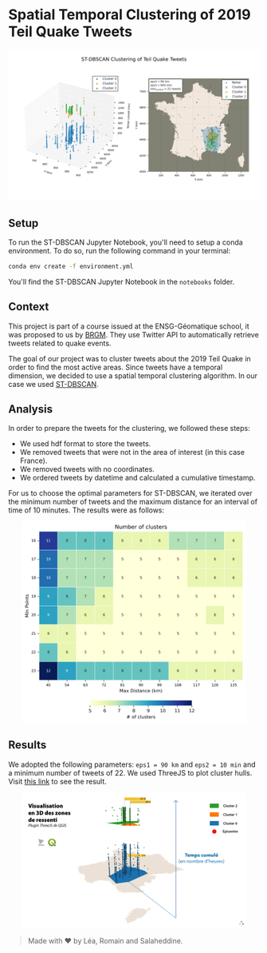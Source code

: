 # Spatial Temporal Clustering of 2019 Teil Quake Tweets

<p align='center'>
    <img src="./notebooks/images/st_dbscan/st_dbscan_eps1_90_km_eps2_10_min.png" alt="2D Plot" width="550"/>
</p>

## Setup

To run the ST-DBSCAN Jupyter Notebook, you'll need to setup a conda environment. To do so, run the following command in your terminal:

```bash
conda env create -f environment.yml
```

You'll find the ST-DBSCAN Jupyter Notebook in the `notebooks` folder.

## Context

This project is part of a course issued at the ENSG-Géomatique school, it was proposed to us by [BRGM](https://www.brgm.fr/en). They use Twitter API to automatically retrieve tweets related to quake events.

The goal of our project was to cluster tweets about the 2019 Teil Quake in order to find the most active areas. Since tweets have a temporal dimension, we decided to use a spatial temporal clustering algorithm. In our case we used [ST-DBSCAN](https://github.com/eren-ck/st_dbscan).

## Analysis

In order to prepare the tweets for the clustering, we followed these steps:

- We used hdf format to store the tweets.
- We removed tweets that were not in the area of interest (in this case France).
- We removed tweets with no coordinates.
- We ordered tweets by datetime and calculated a cumulative timestamp.

For us to choose the optimal parameters for ST-DBSCAN, we iterated over the minimum number of tweets and the maximum distance for an interval of time of 10 minutes. The results were as follows:

<p align='center'>
    <img src="./notebooks/images/st_dbscan/st_dbscan_param.png" alt="3D Plot" width="450"/>
</p>

## Results

We adopted the following parameters: `eps1 = 90 km` and `eps2 = 10 min` and a minimum number of tweets of 22. We used ThreeJS to plot cluster hulls. Visit [this link](https://lletassey.github.io/clustering-tweets-earthquake/threejs/index.html) to see the result.

<p align='center'>
    <img src="./notebooks/images/st_dbscan/threejs.png" alt="3D Plot" width="450"/>
</p>

> Made with ♥ by Léa, Romain and Salaheddine. 